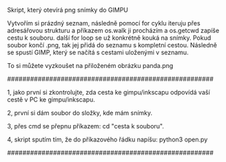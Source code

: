 
Skript, který otevírá png snímky do GIMPU

Vytvořím si prázdný seznam, následně pomocí for cyklu iteruju přes adresářovou strukturu a příkazem os.walk ji procházím
a os.getcwd zapíše cestu k souboru. další for loop se už konkrétně kouká na snímky.
Pokud soubor končí .png, tak jej přidá do seznamu s kompletní cestou. Následně se spustí GIMP, který se načítá s cestami uloženými v seznamu.

To si můžete vyzkoušet na přiloženém obrázku panda.png

######################################################

1, jako první si zkontrolujte, zda cesta ke gimpu/inkscapu odpovídá vaší cestě v PC ke gimpu/inkscapu.

2, první si dám soubor do složky, kde mám snímky.

3, přes cmd se přepnu příkazem: cd "cesta k souboru".

4, skript sputím tím, že do příkazového řádku napíšu: python3 open.py

######################################################
